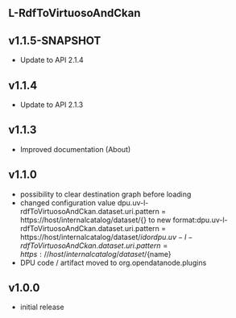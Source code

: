L-RdfToVirtuosoAndCkan
----------

v1.1.5-SNAPSHOT
---
* Update to API 2.1.4

v1.1.4
---
* Update to API 2.1.3

v1.1.3
---
* Improved documentation (About)

v1.1.0
---
* possibility to clear destination graph before loading
* changed configuration value dpu.uv-l-rdfToVirtuosoAndCkan.dataset.uri.pattern = https://host/internalcatalog/dataset/{} to new format:dpu.uv-l-rdfToVirtuosoAndCkan.dataset.uri.pattern = https://host/internalcatalog/dataset/${id} or dpu.uv-l-rdfToVirtuosoAndCkan.dataset.uri.pattern = https://host/internalcatalog/dataset/${name}
* DPU code / artifact moved to org.opendatanode.plugins

v1.0.0
---
* initial release